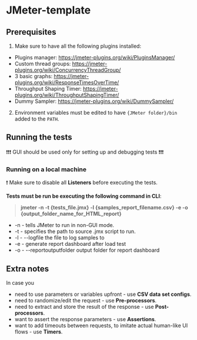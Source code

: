 # JMeter-template

## Prerequisites

1. Make sure to have all the following plugins installed:
- Plugins manager: https://jmeter-plugins.org/wiki/PluginsManager/
- Custom thread groups: https://jmeter-plugins.org/wiki/ConcurrencyThreadGroup/
- 3 basic graphs: https://jmeter-plugins.org/wiki/ResponseTimesOverTime/
- Throughput Shaping Timer: https://jmeter-plugins.org/wiki/ThroughputShapingTimer/
- Dummy Sampler: https://jmeter-plugins.org/wiki/DummySampler/
2. Environment variables must be edited to have `{JMeter folder}/bin` added to the `PATH`.

## Running the tests

:exclamation::exclamation::exclamation: GUI should be used only for setting up and debugging tests :exclamation::exclamation::exclamation: 

### Running on a local machine
:exclamation: Make sure to disable all **Listeners** before executing the tests.

**Tests must be run be executing the following command in CLI**:  
> **jmeter -n -t {tests_file.jmx} -l {samples_report_filename.csv} -e -o {output_folder_name_for_HTML_report}**  
- -n - tells JMeter to run in non-GUI mode.  
- -t - specifies the path to source .jmx script to run.  
- -l - --logfile <argument> the file to log samples to  
- -e - generate report dashboard after load test  
- -o - --reportoutputfolder <argument> output folder for report dashboard  
 
 

## Extra notes
 
 In case you
 - need to use parameters or variables upfront - use **CSV data set configs**.
 - need to randomize/edit the request - use **Pre-processors**.
 - need to extract and store the result of the response - use **Post-processors**.
 - want to assert the response parameters - use **Assertions**.
 - want to add timeouts between requests, to imitate actual human-like UI flows - use **Timers**. 
